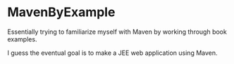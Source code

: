 # MavenByExample
Essentially trying to familiarize myself with Maven by working through book examples.


I guess the eventual goal is to make a JEE web application using Maven.
